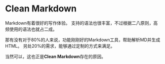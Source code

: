 # Clean Markdown

Markdown有着很好的写作体验。
支持的语法也很丰富，不过根据二八原则，高频使用的语法也就占二成。

那有没有对于80%的人来说，功能刚刚好的Markdown工具，帮助解析MD并生成HTML。
另处20%的需求，能够通过定制的方式来满足。

当然可以，这也正是**Clean Markdown**存在的原因。
